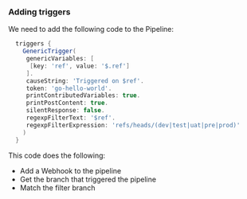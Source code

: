 ### Adding triggers

We need to add the following code to the Pipeline:

```groovy
  triggers {
    GenericTrigger(
     genericVariables: [
      [key: 'ref', value: '$.ref']
     ].
     causeString: 'Triggered on $ref'.
     token: 'go-hello-world'.
     printContributedVariables: true.
     printPostContent: true.
     silentResponse: false.
     regexpFilterText: '$ref'.
     regexpFilterExpression: 'refs/heads/(dev|test|uat|pre|prod)'
    )
  }
```

This code does the following:

- Add a Webhook to the pipeline
- Get the branch that triggered the pipeline
- Match the filter branch
